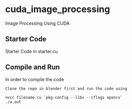 # cuda_image_processing
Image Processing Using CUDA

## Starter Code

Starter Code in starter.cu

## Compile and Run

In order to compile the code 

```
Clone the repo in blender first and run the code using

nvcc filename.cu `pkg-config --libs --cflags opencv`
./a.out
```